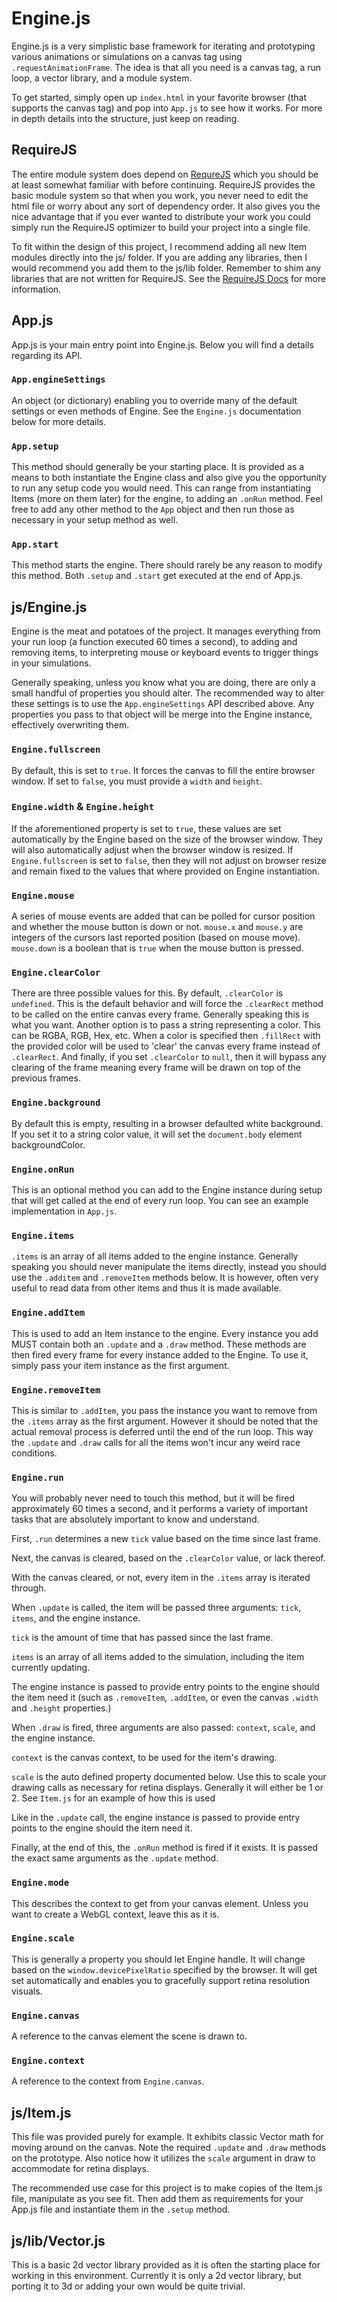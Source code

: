 # Engine.js

Engine.js is a very simplistic base framework for iterating and prototyping
various animations or simulations on a canvas tag using
`.requestAnimationFrame`.  The idea is that all you need is a canvas tag, a run
loop, a vector library, and a module system.

To get started, simply open up `index.html` in your favorite browser (that
supports the canvas tag) and pop into `App.js` to see how it works.  For more
in depth details into the structure, just keep on reading.


## RequireJS

The entire module system does depend on [RequreJS](http://requirejs.org) which
you should be at least somewhat familiar with before continuing.  RequireJS
provides the basic module system so that when you work, you never need to edit
the html file or worry about any sort of dependency order.  It also gives you
the nice advantage that if you ever wanted to distribute your work you could
simply run the RequireJS optimizer to build your project into a single file.

To fit within the design of this project, I recommend adding all new Item
modules directly into the js/ folder.  If you are adding any libraries, then I
would recommend you add them to the js/lib folder.  Remember to shim any
libraries that are not written for RequireJS.  See the [RequireJS
Docs](http://requirejs.org/docs/api.html#config-shim) for more information.


## App.js

App.js is your main entry point into Engine.js.  Below you will find a details
regarding its API.


### `App.engineSettings`

An object (or dictionary) enabling you to override many of the default settings
or even methods of Engine.  See the `Engine.js` documentation below for more
details.


### `App.setup`

This method should generally be your starting place.  It is provided as a means
to both instantiate the Engine class and also give you the opportunity to run
any setup code you would need.  This can range from instantiating Items (more
on them later) for the engine, to adding an `.onRun` method.  Feel free to add
any other method to the `App` object and then run those as necessary in your
setup method as well.


### `App.start`

This method starts the engine.  There should rarely be any reason to modify
this method.  Both `.setup` and `.start` get executed at the end of App.js.


## js/Engine.js

Engine is the meat and potatoes of the project.  It manages everything from
your run loop (a function executed 60 times a second), to adding and removing
items, to interpreting mouse or keyboard events to trigger things in your
simulations.

Generally speaking, unless you know what you are doing, there are only a small
handful of properties you should alter.  The recommended way to alter these
settings is to use the `App.engineSettings` API described above.  Any
properties you pass to that object will be merge into the Engine instance,
effectively overwriting them.


### `Engine.fullscreen`

By default, this is set to `true`.  It forces the canvas to fill the entire
browser window.  If set to `false`, you must provide a `width` and `height`.


### `Engine.width` &amp; `Engine.height`

If the aforementioned property is set to `true`, these values are set
automatically by the Engine based on the size of the browser window.  They will
also automatically adjust when the browser window is resized.  If
`Engine.fullscreen` is set to `false`, then they will not adjust on browser
resize and remain fixed to the values that where provided on Engine
instantiation.


### `Engine.mouse`

A series of mouse events are added that can be polled for cursor position and
whether the mouse button is down or not. `mouse.x` and `mouse.y` are integers
of the cursors last reported position (based on mouse move).  `mouse.down` is a
boolean that is `true` when the mouse button is pressed.


### `Engine.clearColor`

There are three possible values for this.  By default, `.clearColor` is
`undefined`.  This is the default behavior and will force the `.clearRect`
method to be called on the entire canvas every frame.  Generally speaking this
is what you want.  Another option is to pass a string representing a color.
This can be RGBA, RGB, Hex, etc.  When a color is specified then `.fillRect`
with the provided color will be used to 'clear' the canvas every frame instead
of `.clearRect`.  And finally, if you set `.clearColor` to `null`, then it will
bypass any clearing of the frame meaning every frame will be drawn on top of
the previous frames.


### `Engine.background`

By default this is empty, resulting in a browser defaulted white background.
If you set it to a string color value, it will set the `document.body` element
backgroundColor.


### `Engine.onRun`

This is an optional method you can add to the Engine instance during setup that
will get called at the end of every run loop.  You can see an example
implementation in `App.js`.


### `Engine.items`

`.items` is an array of all items added to the engine instance.  Generally
speaking you should never manipulate the items directly, instead you should use
the `.additem` and `.removeItem` methods below.  It is however, often very
useful to read data from other items and thus it is made available.


### `Engine.addItem`

This is used to add an Item instance to the engine.  Every instance you add
MUST contain both an `.update` and a `.draw` method.  These methods are then
fired every frame for every instance added to the Engine.  To use it, simply
pass your item instance as the first argument.


### `Engine.removeItem`

This is similar to `.addItem`, you pass the instance you want to remove from
the `.items` array as the first argument.  However it should be noted that the
actual removal process is deferred until the end of the run loop.  This way the
`.update` and `.draw` calls for all the items won't incur any weird race
conditions.


### `Engine.run`

You will probably never need to touch this method, but it will be fired
approximately 60 times a second, and it performs a variety of important tasks
that are absolutely important to know and understand.

First, `.run` determines a new `tick` value based on the time since last frame.

Next, the canvas is cleared, based on the `.clearColor` value, or lack thereof.

With the canvas cleared, or not, every item in the `.items` array is iterated
through.

When `.update` is called, the item will be passed three arguments: `tick`,
`items`, and the engine instance.

`tick` is the amount of time that has passed since
the last frame.

`items` is an array of all items added to the simulation, including the item
currently updating.

The engine instance is passed to provide entry points to the engine should the
item need it (such as `.removeItem`, `.addItem`, or even the canvas `.width`
and `.height` properties.)

When `.draw` is fired, three arguments are also passed: `context`, `scale`, and
the engine instance.

`context` is the canvas context, to be used for the item's drawing.

`scale` is the auto defined property documented below.  Use this to scale your
drawing calls as necessary for retina displays.  Generally it will either be 1
or 2.  See `Item.js` for an example of how this is used

Like in the `.update` call, the engine instance is passed to provide entry
points to the engine should the item need it.

Finally, at the end of this, the `.onRun` method is fired if it exists.  It is
passed the exact same arguments as the `.update` method.


### `Engine.mode`

This describes the context to get from your canvas element.  Unless you want to
create a WebGL context, leave this as it is.


### `Engine.scale`

This is generally a property you should let Engine handle.  It will change
based on the `window.devicePixelRatio` specified by the browser.   It will get
set automatically and enables you to gracefully support retina resolution
visuals.


### `Engine.canvas`

A reference to the canvas element the scene is drawn to.


### `Engine.context`

A reference to the context from `Engine.canvas`.


## js/Item.js

This file was provided purely for example.  It exhibits classic Vector math
for moving around on the canvas.  Note the required `.update` and `.draw`
methods on the prototype.  Also notice how it utilizes the `scale` argument in
draw to accommodate for retina displays.

The recommended use case for this project is to make copies of the Item.js
file, manipulate as you see fit.  Then add them as requirements for your App.js
file and instantiate them in the `.setup` method.


## js/lib/Vector.js

This is a basic 2d vector library provided as it is often the starting place
for working in this environment.  Currently it is only a 2d vector library, but
porting it to 3d or adding your own would be quite trivial.
